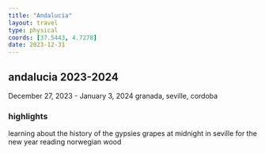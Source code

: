 ```yaml
---
title: "Andalucia"
layout: travel
type: physical
coords: [37.5443, 4.7278]
date: 2023-12-31
---
```


## andalucia 2023-2024 
December 27, 2023 - January 3, 2024
granada, seville, cordoba

### highlights 
learning about the history of the gypsies 
grapes at midnight in seville for the new year
reading norwegian wood 

